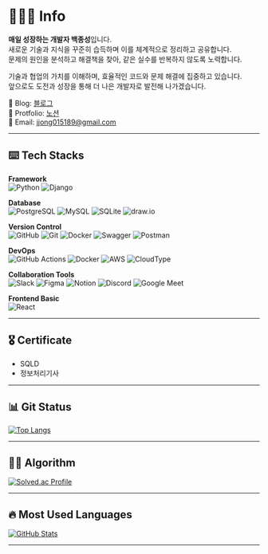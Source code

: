 # 🙋🏻‍♂️ Info  
**매일 성장하는 개발자 백종성**입니다.  
새로운 기술과 지식을 꾸준히 습득하며 이를 체계적으로 정리하고 공유합니다.  
문제의 원인을 분석하고 해결책을 찾아, 같은 실수를 반복하지 않도록 노력합니다.

기술과 협업의 가치를 이해하며, 효율적인 코드와 문제 해결에 집중하고 있습니다.  
앞으로도 도전과 성장을 통해 더 나은 개발자로 발전해 나가겠습니다.

📝 Blog: [블로그](https://jongseoung.tistory.com/)  
📒 Protfolio: [노션](https://zinc-purple-bf4.notion.site/c8098e7a33ad47c3a8f08abf2c89b1b3?pvs=4)  
📧 Email: jjong015189@gmail.com  

---

## ⌨️ Tech Stacks  
**Framework**  
![Python](https://img.shields.io/badge/python-3776AB?style=flat-square&logo=python&logoColor=white)  ![Django](https://img.shields.io/badge/Django-092E20?style=flat-square&logo=Django&logoColor=white)  

**Database**  
![PostgreSQL](https://img.shields.io/badge/PostgreSQL-4169E1?style=flat-square&logo=postgresql&logoColor=black)  ![MySQL](https://img.shields.io/badge/MySQL-4479A1?style=flat-square&logo=mysql&logoColor=white)  ![SQLite](https://img.shields.io/badge/SQLite-003B57?style=flat-square&logo=sqlite&logoColor=white)  ![draw.io](https://img.shields.io/badge/draw.io-FF9900?style=flat-square&logo=diagrams.net&logoColor=white)


**Version Control**  
![GitHub](https://img.shields.io/badge/GitHub-181717?style=flat-square&logo=GitHub&logoColor=white)  ![Git](https://img.shields.io/badge/Git-F05032?style=flat-square&logo=Git&logoColor=white)  ![Docker](https://img.shields.io/badge/docker-2496ED?style=flat-square&logo=docker&logoColor=white)  ![Swagger](https://img.shields.io/badge/swagger-85EA2D?style=flat-square&logo=swagger&logoColor=black)  ![Postman](https://img.shields.io/badge/postman-FF6C37?style=flat-square&logo=postman&logoColor=white)  


**DevOps**  
![GitHub Actions](https://img.shields.io/badge/GitHub%20Actions-2088FF?style=flat-square&logo=github-actions&logoColor=white)  ![Docker](https://img.shields.io/badge/Docker-2496ED?style=flat-square&logo=docker&logoColor=white)    ![AWS](https://img.shields.io/badge/AWS-FF9900?style=flat-square&logo=amazon-aws&logoColor=white)  ![CloudType](https://img.shields.io/badge/cloudtype-041E42?style=flat-square&logo=cloudtype&logoColor=black)    

**Collaboration Tools**  
![Slack](https://img.shields.io/badge/Slack-4A154B?style=flat-square&logo=Slack&logoColor=white)  ![Figma](https://img.shields.io/badge/Figma-F24E1E?style=flat-square&logo=Figma&logoColor=white)  ![Notion](https://img.shields.io/badge/Notion-000000?style=flat-square&logo=Notion&logoColor=white)  ![Discord](https://img.shields.io/badge/Discord-5865F2?style=flat-square&logo=Discord&logoColor=white)  ![Google Meet](https://img.shields.io/badge/Google%20Meet-00897B?style=flat-square&logo=google-meet&logoColor=white)  


**Frontend Basic**  
![React](https://img.shields.io/badge/React-61DAFB?style=flat-square&logo=React&logoColor=white)  

---

## 🎖️ Certificate  
- SQLD  
- 정보처리기사  

---

## 📊 Git Status  
[![Top Langs](https://github-readme-stats-sand-six-91.vercel.app/api/top-langs/?username=jong-seoung&layout=compact&theme=cobalt)](https://github.com/jong-seoung)  

---

## 🧑‍💻 Algorithm  
[![Solved.ac Profile](http://mazassumnida.wtf/api/v2/generate_badge?boj=jjong015189)](https://solved.ac/jjong015189/)  

---

## 🔥 Most Used Languages  
[![GitHub Stats](https://github-readme-stats.vercel.app/api?username=jong-seoung&show_icons=true&count_private=true&line_height=25&theme=cobalt)](https://github.com/jong-seoung)  

---

